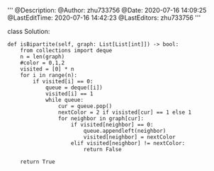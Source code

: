 '''
@Description: 
@Author: zhu733756
@Date: 2020-07-16 14:09:25
@LastEditTime: 2020-07-16 14:42:23
@LastEditors: zhu733756
'''


class Solution:

    def isBipartite(self, graph: List[List[int]]) -> bool:
        from collections import deque
        n = len(graph)
        #color = 0,1,2
        visited = [0] * n
        for i in range(n):
            if visited[i] == 0:
                queue = deque([i])
                visited[i] == 1
                while queue:
                    cur = queue.pop()
                    nextColor = 2 if visisted[cur] == 1 else 1
                    for neighbor in graph[cur]:
                        if visited[neighbor] == 0:
                            queue.appendleft(neighbor)
                            visited[neighbor] = nextColor
                        elif visited[neighbor] != nextColor:
                            return False

        return True
